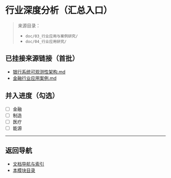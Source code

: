 # 行业深度分析（汇总入口）

> 来源目录：
>
> - `doc/03_行业应用与案例研究/`
> - `doc/04_行业应用研究/`

## 已挂接来源链接（首批）

- [银行系统可观测性架构.md](../03_行业应用与案例研究/金融行业深度分析/银行系统可观测性架构.md)
- [金融行业应用案例.md](../04_行业应用研究/金融行业应用案例.md)

## 并入进度（勾选）

- [ ] 金融
- [ ] 制造
- [ ] 医疗
- [ ] 能源

---

## 返回导航

- [文档导航与索引](../00_总览与导航/文档导航与索引.md)
- [本模块目录](./README.md)

